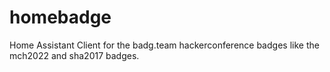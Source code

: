 # homebadge
Home Assistant Client for the badg.team hackerconference badges like the mch2022 and sha2017 badges.

